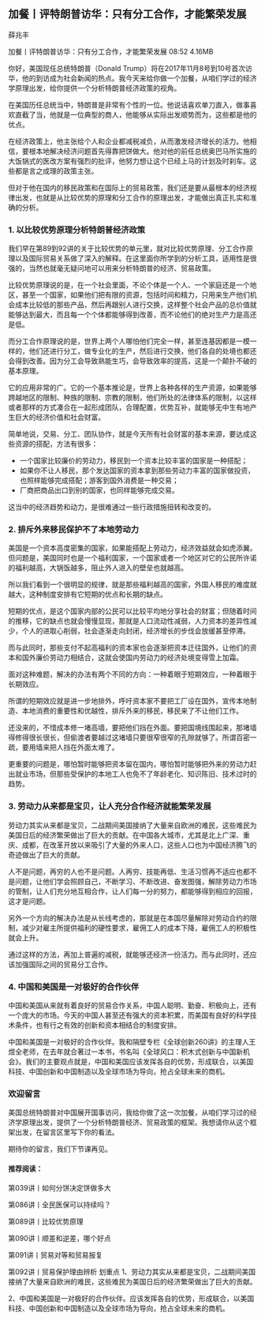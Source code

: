 
## 加餐丨评特朗普访华：只有分工合作，才能繁荣发展


薛兆丰


加餐丨评特朗普访华：只有分工合作，才能繁荣发展
08:52 4.16MB


你好，美国现任总统特朗普（Donald Trump）将在2017年11月8号到10号首次访华，他的到访成为社会新闻的热点。我今天来给你做一个加餐，从咱们学过的经济学原理出发，给你提供一个分析特朗普经济政策的视角。

在美国历任总统当中，特朗普是非常有个性的一位。他说话喜欢单刀直入，做事喜欢直截了当，他就是一位典型的商人，他能够从实际出发顺势而为，这些都是他的优点。

在经济政策上，他主张给个人和企业都减税减负，从而激发经济增长的活力。他相信，要根本地解决经济问题首先得靠把饼做大。他对他的前任总统奥巴马所实施的大饭锅式的医改方案有强烈的批评，他努力想让这个已经上马的计划及时刹车。这些都是言之成理的政策主张。

但对于他在国内的移民政策和在国际上的贸易政策，我们还是要从最根本的经济规律出发，也就是从比较优势的原理和分工合作的原理出发，才能做出真正扎实和准确的分析。

### 1. 以比较优势原理分析特朗普经济政策

我们早在第89到92讲的关于比较优势的单元里，就对比较优势原理、分工合作原理以及国际贸易关系做了深入的解释。在这里面你所学到的分析工具，适用性是很强的，当然也就毫无疑问地可以用来分析特朗普的经济、贸易政策。

比较优势原理说的是，在一个社会里面，不论个体是一个人、一个家庭还是一个地区，甚至一个国家，如果他们把有限的资源，包括时间和精力，只用来生产他们机会成本比较低的那些产品，然后再跟别人进行交换，这样整个社会产品的总价值就能够达到最大，而且每一个个体都能够得到改善，而不论他们的绝对生产力是高还是低。

而分工合作原理说的是，世界上两个人哪怕他们完全一样，甚至连基因都是一模一样的，他们还进行分工，做专业化的生产，然后进行交换，他们各自的处境也都还会得到改善。因为分工会导致熟能生巧，会导致效率的提高，这是一个颠扑不破的基本原理。

它的应用非常的广。它的一个基本推论是，世界上各种各样的生产资源，如果能够跨越地区的限制、种族的限制、宗教的限制，他们所处的法律体系的限制，以这样或者那样的方式凑合在一起形成团队，合理配置，优势互补，就能够无中生有地产生巨大的经济价值和社会财富。

简单地说，交易、分工、团队协作，就是今天所有社会财富的基本来源，要达成这些资源的搭配，方法有很多：

- 一个国家比较廉价的劳动力，移民到一个资本比较丰富的国家是一种搭配；
- 如果你不让人移民，那个发达国家的资本拿到那些劳动力丰富的国家做投资，也照样能够完成搭配；游客到国外消费是一种交易；
- 厂商把商品出口到别的国家，也同样能够完成交易。

这当中的经济趋势和动力，是很难通过一些行政措施扭转和改变的。

### 2. 排斥外来移民保护不了本地劳动力

美国是一个资本高度密集的国家，如果能搭配上劳动力，经济效益就会如虎添翼。但问题是，美国同时也是一个福利国家，一个国家或者一个地区对它的公民所许诺的福利越高，大锅饭越多，阻止外人进入的壁垒也就越高。

所以我们看到一个很明显的规律，就是那些福利越高的国家，外国人移民的难度就越大，这种制度安排有它短期的优点和长期的缺点。

短期的优点，是这个国家内部的公民可以比较平均地分享社会的财富；但随着时间的推移，它的缺点也就会慢慢显现，那就是人口流动性减弱，人力资本的差异性减少，个人的进取心削弱，社会逐渐走向封闭，经济增长的步伐会放缓甚至停滞。

而与此同时，那些支付不起高福利的资本家也会逐渐把资本迁往国外，让他们的资本和国外廉价劳动力相结合，这就会使国内劳动力的经济处境变得雪上加霜。

面对这种难题，解决的办法有两个不同的方向：一种着眼于短期效应，一种着眼于长期效应。

所谓的短期效应就是进一步地排外，呼吁资本家不要把工厂设在国外，宣传本地制造、本地消费的重要性和优越性，排斥外来的移民，移民来了不让他们工作。

还没来的，不惜成本修一堵高墙，要把他们挡在外面。要把国境线围起来，那堵墙得修得很长很长，但偷渡者要越过这堵墙只要很窄很窄的孔隙就够了。所谓百密一疏，要用墙来把人挡在外面太难了。

更重要的问题是，哪怕暂时能够把资本留在国内，哪怕暂时能够把外来的劳动力赶出就业市场，但那些受保护的本地工人也免不了年龄老化、知识陈旧、技术过时的趋势。

### 3. 劳动力从来都是宝贝，让人充分合作经济就能繁荣发展

劳动力其实从来都是宝贝，二战期间美国接纳了大量来自欧洲的难民，这些难民为美国日后的经济繁荣做出了巨大的贡献。在中国各大城市，尤其是北上广深、重庆、成都，在改革开放以来吸引了大量的外来人口，这些人口也为中国经济腾飞的奇迹做出了巨大的贡献。

人不是问题，再穷的人也不是问题。人再穷、技能再低、生活习惯再不适应也都不是问题，让他们学会照顾自己，不断学习、不断改进、奋发图强，解除劳动力市场的管制，让人们充分地互相合作，让人们每一分的努力，都能够得到相应的回报，这才是问题。

另外一个方向的解决办法是从长线考虑的，那就是在本国尽量解除对劳动合约的限制，减少对雇主所提供福利的硬性要求，雇佣工人的成本下降，雇佣工人的积极性就会上升。

通过这样的方法，再加上普遍的减税，就能够还经济一份活力。而与此同时，还应该加强国际之间的贸易分工合作。

### 4. 中国和美国是一对极好的合作伙伴

中国和美国从来就有着良好的贸易合作关系，中国人聪明、勤奋、积极向上，还有一个庞大的市场。今天的中国人甚至还有强大的资本积累，而美国有良好的科学技术条件，也有行之有效的创新和资本相结合的制度安排。

中国和美国是一对极好的合作伙伴。我和隔壁专栏《全球创新260讲》的主理人王煜全老师，在去年就合著过一本书，书名叫《全球风口：积木式创新与中国新机会》。我们的主要观点就是，中国和美国应该发挥各自的优势，形成联合，以美国科技、中国创新和中国制造以及全球市场为导向，抢占全球未来的商机。

### 欢迎留言

美国总统特朗普对中国展开国事访问，我给你做了这一次加餐，从咱们学习过的经济学原理出发，提供了一个分析特朗普经济、贸易政策的框架。我想请你从这个框架出发，在留言区里写下你的看法。

期待你的留言，我们下节课再见。

#### 推荐阅读：

第039讲丨如何分饼决定饼做多大

第086讲丨全民医保可以持续吗？

第089讲丨比较优势原理

第090讲丨顺差和逆差，哪个好点

第091讲丨贸易对等和贸易报复

第092讲丨贸易保护理由辨析
划重点
1、劳动力其实从来都是宝贝，二战期间美国接纳了大量来自欧洲的难民，这些难民为美国日后的经济繁荣做出了巨大的贡献。

2、中国和美国是一对极好的合作伙伴。应该发挥各自的优势，形成联合，以美国科技、中国创新和中国制造以及全球市场为导向，抢占全球未来的商机。